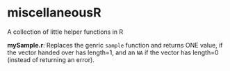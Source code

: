 # miscellaneousR
A collection of little helper functions in R

__mySample.r__: Replaces the genric `sample` function and returns ONE value, if the vector handed over has length=1, and an `NA` if the vector has length=0 (instead of returning an error).
